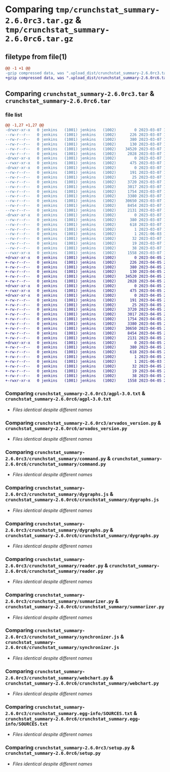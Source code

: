 # Comparing `tmp/crunchstat_summary-2.6.0rc3.tar.gz` & `tmp/crunchstat_summary-2.6.0rc6.tar.gz`

## filetype from file(1)

```diff
@@ -1 +1 @@
-gzip compressed data, was ".upload_dist/crunchstat_summary-2.6.0rc3.tar", last modified: Tue Mar  7 19:02:40 2023, max compression
+gzip compressed data, was ".upload_dist/crunchstat_summary-2.6.0rc6.tar", last modified: Wed Apr  5 20:17:28 2023, max compression
```

## Comparing `crunchstat_summary-2.6.0rc3.tar` & `crunchstat_summary-2.6.0rc6.tar`

### file list

```diff
@@ -1,27 +1,27 @@
-drwxr-xr-x   0 jenkins   (1001) jenkins   (1002)        0 2023-03-07 19:02:40.000000 crunchstat_summary-2.6.0rc3/
--rw-r--r--   0 jenkins   (1001) jenkins   (1002)      226 2023-03-07 19:02:18.000000 crunchstat_summary-2.6.0rc3/MANIFEST.in
--rw-r--r--   0 jenkins   (1001) jenkins   (1002)      380 2023-03-07 19:02:40.000000 crunchstat_summary-2.6.0rc3/PKG-INFO
--rw-r--r--   0 jenkins   (1001) jenkins   (1002)      130 2023-03-07 19:02:18.000000 crunchstat_summary-2.6.0rc3/README.rst
--rw-r--r--   0 jenkins   (1001) jenkins   (1002)    34520 2023-03-07 19:02:18.000000 crunchstat_summary-2.6.0rc3/agpl-3.0.txt
--rw-r--r--   0 jenkins   (1001) jenkins   (1002)     2028 2023-03-07 19:02:18.000000 crunchstat_summary-2.6.0rc3/arvados_version.py
-drwxr-xr-x   0 jenkins   (1001) jenkins   (1002)        0 2023-03-07 19:02:40.000000 crunchstat_summary-2.6.0rc3/bin/
--rwxr-xr-x   0 jenkins   (1001) jenkins   (1002)      475 2023-03-07 19:02:18.000000 crunchstat_summary-2.6.0rc3/bin/crunchstat-summary
-drwxr-xr-x   0 jenkins   (1001) jenkins   (1002)        0 2023-03-07 19:02:40.000000 crunchstat_summary-2.6.0rc3/crunchstat_summary/
--rw-r--r--   0 jenkins   (1001) jenkins   (1002)      191 2023-03-07 19:02:18.000000 crunchstat_summary-2.6.0rc3/crunchstat_summary/__init__.py
--rw-r--r--   0 jenkins   (1001) jenkins   (1002)       25 2023-03-07 19:02:39.000000 crunchstat_summary-2.6.0rc3/crunchstat_summary/_version.py
--rw-r--r--   0 jenkins   (1001) jenkins   (1002)     3720 2023-03-07 19:02:18.000000 crunchstat_summary-2.6.0rc3/crunchstat_summary/command.py
--rw-r--r--   0 jenkins   (1001) jenkins   (1002)     3017 2023-03-07 19:02:18.000000 crunchstat_summary-2.6.0rc3/crunchstat_summary/dygraphs.js
--rw-r--r--   0 jenkins   (1001) jenkins   (1002)     1754 2023-03-07 19:02:18.000000 crunchstat_summary-2.6.0rc3/crunchstat_summary/dygraphs.py
--rw-r--r--   0 jenkins   (1001) jenkins   (1002)     3380 2023-03-07 19:02:18.000000 crunchstat_summary-2.6.0rc3/crunchstat_summary/reader.py
--rw-r--r--   0 jenkins   (1001) jenkins   (1002)    30650 2023-03-07 19:02:18.000000 crunchstat_summary-2.6.0rc3/crunchstat_summary/summarizer.py
--rw-r--r--   0 jenkins   (1001) jenkins   (1002)     8454 2023-03-07 19:02:18.000000 crunchstat_summary-2.6.0rc3/crunchstat_summary/synchronizer.js
--rw-r--r--   0 jenkins   (1001) jenkins   (1002)     2131 2023-03-07 19:02:18.000000 crunchstat_summary-2.6.0rc3/crunchstat_summary/webchart.py
-drwxr-xr-x   0 jenkins   (1001) jenkins   (1002)        0 2023-03-07 19:02:40.000000 crunchstat_summary-2.6.0rc3/crunchstat_summary.egg-info/
--rw-r--r--   0 jenkins   (1001) jenkins   (1002)      380 2023-03-07 19:02:39.000000 crunchstat_summary-2.6.0rc3/crunchstat_summary.egg-info/PKG-INFO
--rw-r--r--   0 jenkins   (1001) jenkins   (1002)      618 2023-03-07 19:02:39.000000 crunchstat_summary-2.6.0rc3/crunchstat_summary.egg-info/SOURCES.txt
--rw-r--r--   0 jenkins   (1001) jenkins   (1002)        1 2023-03-07 19:02:39.000000 crunchstat_summary-2.6.0rc3/crunchstat_summary.egg-info/dependency_links.txt
--rw-r--r--   0 jenkins   (1001) jenkins   (1002)        1 2021-06-03 18:28:10.000000 crunchstat_summary-2.6.0rc3/crunchstat_summary.egg-info/not-zip-safe
--rw-r--r--   0 jenkins   (1001) jenkins   (1002)       32 2023-03-07 19:02:39.000000 crunchstat_summary-2.6.0rc3/crunchstat_summary.egg-info/requires.txt
--rw-r--r--   0 jenkins   (1001) jenkins   (1002)       19 2023-03-07 19:02:39.000000 crunchstat_summary-2.6.0rc3/crunchstat_summary.egg-info/top_level.txt
--rw-r--r--   0 jenkins   (1001) jenkins   (1002)       38 2023-03-07 19:02:40.000000 crunchstat_summary-2.6.0rc3/setup.cfg
--rwxr-xr-x   0 jenkins   (1001) jenkins   (1002)     1558 2023-03-07 19:02:18.000000 crunchstat_summary-2.6.0rc3/setup.py
+drwxr-xr-x   0 jenkins   (1001) jenkins   (1002)        0 2023-04-05 20:17:28.000000 crunchstat_summary-2.6.0rc6/
+-rw-r--r--   0 jenkins   (1001) jenkins   (1002)      226 2023-04-05 20:17:08.000000 crunchstat_summary-2.6.0rc6/MANIFEST.in
+-rw-r--r--   0 jenkins   (1001) jenkins   (1002)      380 2023-04-05 20:17:28.000000 crunchstat_summary-2.6.0rc6/PKG-INFO
+-rw-r--r--   0 jenkins   (1001) jenkins   (1002)      130 2023-04-05 20:17:08.000000 crunchstat_summary-2.6.0rc6/README.rst
+-rw-r--r--   0 jenkins   (1001) jenkins   (1002)    34520 2023-04-05 20:17:08.000000 crunchstat_summary-2.6.0rc6/agpl-3.0.txt
+-rw-r--r--   0 jenkins   (1001) jenkins   (1002)     2028 2023-04-05 20:17:08.000000 crunchstat_summary-2.6.0rc6/arvados_version.py
+drwxr-xr-x   0 jenkins   (1001) jenkins   (1002)        0 2023-04-05 20:17:28.000000 crunchstat_summary-2.6.0rc6/bin/
+-rwxr-xr-x   0 jenkins   (1001) jenkins   (1002)      475 2023-04-05 20:17:08.000000 crunchstat_summary-2.6.0rc6/bin/crunchstat-summary
+drwxr-xr-x   0 jenkins   (1001) jenkins   (1002)        0 2023-04-05 20:17:28.000000 crunchstat_summary-2.6.0rc6/crunchstat_summary/
+-rw-r--r--   0 jenkins   (1001) jenkins   (1002)      191 2023-04-05 20:17:08.000000 crunchstat_summary-2.6.0rc6/crunchstat_summary/__init__.py
+-rw-r--r--   0 jenkins   (1001) jenkins   (1002)       25 2023-04-05 20:17:28.000000 crunchstat_summary-2.6.0rc6/crunchstat_summary/_version.py
+-rw-r--r--   0 jenkins   (1001) jenkins   (1002)     3720 2023-04-05 20:17:08.000000 crunchstat_summary-2.6.0rc6/crunchstat_summary/command.py
+-rw-r--r--   0 jenkins   (1001) jenkins   (1002)     3017 2023-04-05 20:17:08.000000 crunchstat_summary-2.6.0rc6/crunchstat_summary/dygraphs.js
+-rw-r--r--   0 jenkins   (1001) jenkins   (1002)     1754 2023-04-05 20:17:08.000000 crunchstat_summary-2.6.0rc6/crunchstat_summary/dygraphs.py
+-rw-r--r--   0 jenkins   (1001) jenkins   (1002)     3380 2023-04-05 20:17:08.000000 crunchstat_summary-2.6.0rc6/crunchstat_summary/reader.py
+-rw-r--r--   0 jenkins   (1001) jenkins   (1002)    30650 2023-04-05 20:17:08.000000 crunchstat_summary-2.6.0rc6/crunchstat_summary/summarizer.py
+-rw-r--r--   0 jenkins   (1001) jenkins   (1002)     8454 2023-04-05 20:17:08.000000 crunchstat_summary-2.6.0rc6/crunchstat_summary/synchronizer.js
+-rw-r--r--   0 jenkins   (1001) jenkins   (1002)     2131 2023-04-05 20:17:08.000000 crunchstat_summary-2.6.0rc6/crunchstat_summary/webchart.py
+drwxr-xr-x   0 jenkins   (1001) jenkins   (1002)        0 2023-04-05 20:17:28.000000 crunchstat_summary-2.6.0rc6/crunchstat_summary.egg-info/
+-rw-r--r--   0 jenkins   (1001) jenkins   (1002)      380 2023-04-05 20:17:28.000000 crunchstat_summary-2.6.0rc6/crunchstat_summary.egg-info/PKG-INFO
+-rw-r--r--   0 jenkins   (1001) jenkins   (1002)      618 2023-04-05 20:17:28.000000 crunchstat_summary-2.6.0rc6/crunchstat_summary.egg-info/SOURCES.txt
+-rw-r--r--   0 jenkins   (1001) jenkins   (1002)        1 2023-04-05 20:17:28.000000 crunchstat_summary-2.6.0rc6/crunchstat_summary.egg-info/dependency_links.txt
+-rw-r--r--   0 jenkins   (1001) jenkins   (1002)        1 2021-06-03 18:28:10.000000 crunchstat_summary-2.6.0rc6/crunchstat_summary.egg-info/not-zip-safe
+-rw-r--r--   0 jenkins   (1001) jenkins   (1002)       32 2023-04-05 20:17:28.000000 crunchstat_summary-2.6.0rc6/crunchstat_summary.egg-info/requires.txt
+-rw-r--r--   0 jenkins   (1001) jenkins   (1002)       19 2023-04-05 20:17:28.000000 crunchstat_summary-2.6.0rc6/crunchstat_summary.egg-info/top_level.txt
+-rw-r--r--   0 jenkins   (1001) jenkins   (1002)       38 2023-04-05 20:17:28.000000 crunchstat_summary-2.6.0rc6/setup.cfg
+-rwxr-xr-x   0 jenkins   (1001) jenkins   (1002)     1558 2023-04-05 20:17:08.000000 crunchstat_summary-2.6.0rc6/setup.py
```

### Comparing `crunchstat_summary-2.6.0rc3/agpl-3.0.txt` & `crunchstat_summary-2.6.0rc6/agpl-3.0.txt`

 * *Files identical despite different names*

### Comparing `crunchstat_summary-2.6.0rc3/arvados_version.py` & `crunchstat_summary-2.6.0rc6/arvados_version.py`

 * *Files identical despite different names*

### Comparing `crunchstat_summary-2.6.0rc3/crunchstat_summary/command.py` & `crunchstat_summary-2.6.0rc6/crunchstat_summary/command.py`

 * *Files identical despite different names*

### Comparing `crunchstat_summary-2.6.0rc3/crunchstat_summary/dygraphs.js` & `crunchstat_summary-2.6.0rc6/crunchstat_summary/dygraphs.js`

 * *Files identical despite different names*

### Comparing `crunchstat_summary-2.6.0rc3/crunchstat_summary/dygraphs.py` & `crunchstat_summary-2.6.0rc6/crunchstat_summary/dygraphs.py`

 * *Files identical despite different names*

### Comparing `crunchstat_summary-2.6.0rc3/crunchstat_summary/reader.py` & `crunchstat_summary-2.6.0rc6/crunchstat_summary/reader.py`

 * *Files identical despite different names*

### Comparing `crunchstat_summary-2.6.0rc3/crunchstat_summary/summarizer.py` & `crunchstat_summary-2.6.0rc6/crunchstat_summary/summarizer.py`

 * *Files identical despite different names*

### Comparing `crunchstat_summary-2.6.0rc3/crunchstat_summary/synchronizer.js` & `crunchstat_summary-2.6.0rc6/crunchstat_summary/synchronizer.js`

 * *Files identical despite different names*

### Comparing `crunchstat_summary-2.6.0rc3/crunchstat_summary/webchart.py` & `crunchstat_summary-2.6.0rc6/crunchstat_summary/webchart.py`

 * *Files identical despite different names*

### Comparing `crunchstat_summary-2.6.0rc3/crunchstat_summary.egg-info/SOURCES.txt` & `crunchstat_summary-2.6.0rc6/crunchstat_summary.egg-info/SOURCES.txt`

 * *Files identical despite different names*

### Comparing `crunchstat_summary-2.6.0rc3/setup.py` & `crunchstat_summary-2.6.0rc6/setup.py`

 * *Files identical despite different names*


